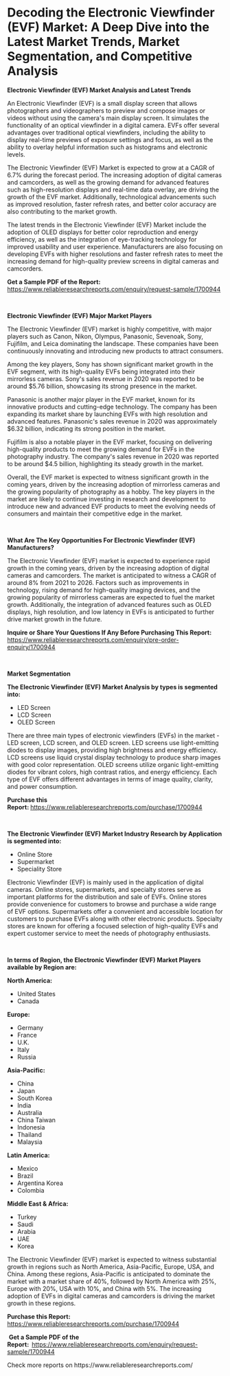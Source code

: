 <p><h1>Decoding the Electronic Viewfinder (EVF) Market: A Deep Dive into the Latest Market Trends, Market Segmentation, and Competitive Analysis</h1></p><p><strong>Electronic Viewfinder (EVF) Market Analysis and Latest Trends</strong></p>
<p><p>An Electronic Viewfinder (EVF) is a small display screen that allows photographers and videographers to preview and compose images or videos without using the camera's main display screen. It simulates the functionality of an optical viewfinder in a digital camera. EVFs offer several advantages over traditional optical viewfinders, including the ability to display real-time previews of exposure settings and focus, as well as the ability to overlay helpful information such as histograms and electronic levels.</p><p>The Electronic Viewfinder (EVF) Market is expected to grow at a CAGR of 6.7% during the forecast period. The increasing adoption of digital cameras and camcorders, as well as the growing demand for advanced features such as high-resolution displays and real-time data overlay, are driving the growth of the EVF market. Additionally, technological advancements such as improved resolution, faster refresh rates, and better color accuracy are also contributing to the market growth.</p><p>The latest trends in the Electronic Viewfinder (EVF) Market include the adoption of OLED displays for better color reproduction and energy efficiency, as well as the integration of eye-tracking technology for improved usability and user experience. Manufacturers are also focusing on developing EVFs with higher resolutions and faster refresh rates to meet the increasing demand for high-quality preview screens in digital cameras and camcorders.</p></p>
<p><strong>Get a Sample PDF of the Report:&nbsp;</strong> <a href="https://www.reliableresearchreports.com/enquiry/request-sample/1700944">https://www.reliableresearchreports.com/enquiry/request-sample/1700944</a></p>
<p>&nbsp;</p>
<p><strong>Electronic Viewfinder (EVF) Major Market Players</strong></p>
<p><p>The Electronic Viewfinder (EVF) market is highly competitive, with major players such as Canon, Nikon, Olympus, Panasonic, Sevenoak, Sony, Fujifilm, and Leica dominating the landscape. These companies have been continuously innovating and introducing new products to attract consumers.</p><p>Among the key players, Sony has shown significant market growth in the EVF segment, with its high-quality EVFs being integrated into their mirrorless cameras. Sony's sales revenue in 2020 was reported to be around $5.76 billion, showcasing its strong presence in the market.</p><p>Panasonic is another major player in the EVF market, known for its innovative products and cutting-edge technology. The company has been expanding its market share by launching EVFs with high resolution and advanced features. Panasonic's sales revenue in 2020 was approximately $6.32 billion, indicating its strong position in the market.</p><p>Fujifilm is also a notable player in the EVF market, focusing on delivering high-quality products to meet the growing demand for EVFs in the photography industry. The company's sales revenue in 2020 was reported to be around $4.5 billion, highlighting its steady growth in the market.</p><p>Overall, the EVF market is expected to witness significant growth in the coming years, driven by the increasing adoption of mirrorless cameras and the growing popularity of photography as a hobby. The key players in the market are likely to continue investing in research and development to introduce new and advanced EVF products to meet the evolving needs of consumers and maintain their competitive edge in the market.</p></p>
<p>&nbsp;</p>
<p><strong>What Are The Key Opportunities For Electronic Viewfinder (EVF) Manufacturers?</strong></p>
<p><p>The Electronic Viewfinder (EVF) market is expected to experience rapid growth in the coming years, driven by the increasing adoption of digital cameras and camcorders. The market is anticipated to witness a CAGR of around 8% from 2021 to 2026. Factors such as improvements in technology, rising demand for high-quality imaging devices, and the growing popularity of mirrorless cameras are expected to fuel the market growth. Additionally, the integration of advanced features such as OLED displays, high resolution, and low latency in EVFs is anticipated to further drive market growth in the future.</p></p>
<p><strong>Inquire or Share Your Questions If Any Before Purchasing This Report:</strong> <a href="https://www.reliableresearchreports.com/enquiry/pre-order-enquiry/1700944">https://www.reliableresearchreports.com/enquiry/pre-order-enquiry/1700944</a></p>
<p>&nbsp;</p>
<p><strong>Market Segmentation</strong></p>
<p><strong>The Electronic Viewfinder (EVF) Market Analysis by types is segmented into:</strong></p>
<p><ul><li>LED Screen</li><li>LCD Screen</li><li>OLED Screen</li></ul></p>
<p><p>There are three main types of electronic viewfinders (EVFs) in the market - LED screen, LCD screen, and OLED screen. LED screens use light-emitting diodes to display images, providing high brightness and energy efficiency. LCD screens use liquid crystal display technology to produce sharp images with good color representation. OLED screens utilize organic light-emitting diodes for vibrant colors, high contrast ratios, and energy efficiency. Each type of EVF offers different advantages in terms of image quality, clarity, and power consumption.</p></p>
<p><strong>Purchase this Report:&nbsp;</strong><a href="https://www.reliableresearchreports.com/purchase/1700944">https://www.reliableresearchreports.com/purchase/1700944</a></p>
<p>&nbsp;</p>
<p><strong>The Electronic Viewfinder (EVF) Market Industry Research by Application is segmented into:</strong></p>
<p><ul><li>Online Store</li><li>Supermarket</li><li>Speciality Store</li></ul></p>
<p><p>Electronic Viewfinder (EVF) is mainly used in the application of digital cameras. Online stores, supermarkets, and specialty stores serve as important platforms for the distribution and sale of EVFs. Online stores provide convenience for customers to browse and purchase a wide range of EVF options. Supermarkets offer a convenient and accessible location for customers to purchase EVFs along with other electronic products. Specialty stores are known for offering a focused selection of high-quality EVFs and expert customer service to meet the needs of photography enthusiasts.</p></p>
<p>&nbsp;</p>
<p><strong>In terms of Region, the Electronic Viewfinder (EVF) Market Players available by Region are:</strong></p>
<p>
    <p> <strong> North America: </strong>
        <ul>
            <li>United States</li>
            <li>Canada</li>
        </ul>
        </p> 
    <p> <strong> Europe: </strong>
        <ul>
            <li>Germany</li>
            <li>France</li>
            <li>U.K.</li>
            <li>Italy</li>
            <li>Russia</li>
        </ul>
        </p> 
    <p> <strong> Asia-Pacific: </strong>
        <ul>
            <li>China</li>
            <li>Japan</li>
            <li>South Korea</li>
            <li>India</li>
            <li>Australia</li>
            <li>China Taiwan</li>
            <li>Indonesia</li>
            <li>Thailand</li>
            <li>Malaysia</li>
        </ul>
        </p> 
    <p> <strong> Latin America: </strong>
        <ul>
            <li>Mexico</li>
            <li>Brazil</li>
            <li>Argentina Korea</li>
            <li>Colombia</li>
        </ul>
        </p> 
    <p> <strong> Middle East & Africa: </strong>
        <ul>
            <li>Turkey</li>
            <li>Saudi</li>
            <li>Arabia</li>
            <li>UAE</li>
            <li>Korea</li>
        </ul>
    </p>
    </p>
<p><p>The Electronic Viewfinder (EVF) market is expected to witness substantial growth in regions such as North America, Asia-Pacific, Europe, USA, and China. Among these regions, Asia-Pacific is anticipated to dominate the market with a market share of 40%, followed by North America with 25%, Europe with 20%, USA with 10%, and China with 5%. The increasing adoption of EVFs in digital cameras and camcorders is driving the market growth in these regions.</p></p>
<p><strong>Purchase this Report: </strong><a href="https://www.reliableresearchreports.com/purchase/1700944">https://www.reliableresearchreports.com/purchase/1700944</a></p>
<p>&nbsp;<strong>Get a Sample PDF of the Report:&nbsp;&nbsp;</strong><a href="https://www.reliableresearchreports.com/enquiry/request-sample/1700944">https://www.reliableresearchreports.com/enquiry/request-sample/1700944</a></p>
<p><strong></strong></p>
<p>Check more reports on https://www.reliableresearchreports.com/</p>